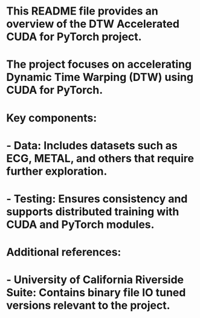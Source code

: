 # This README file provides an overview of the DTW Accelerated CUDA for PyTorch project.
# 
# The project focuses on accelerating Dynamic Time Warping (DTW) using CUDA for PyTorch.
# 
# Key components:
# - Data: Includes datasets such as ECG, METAL, and others that require further exploration.
# - Testing: Ensures consistency and supports distributed training with CUDA and PyTorch modules.
# 
# Additional references:
# - University of California Riverside Suite: Contains binary file IO tuned versions relevant to the project.
